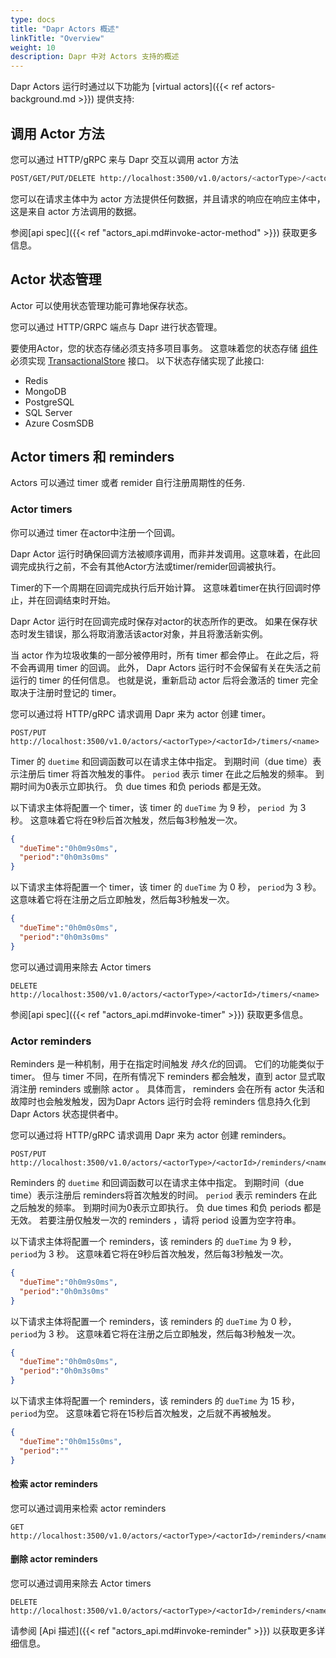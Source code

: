 ```yaml
---
type: docs
title: "Dapr Actors 概述"
linkTitle: "Overview"
weight: 10
description: Dapr 中对 Actors 支持的概述
---
```


Dapr Actors 运行时通过以下功能为 [virtual actors]({{< ref actors-background.md >}}) 提供支持:

## 调用 Actor 方法

您可以通过 HTTP/gRPC 来与 Dapr 交互以调用 actor 方法

```bash
POST/GET/PUT/DELETE http://localhost:3500/v1.0/actors/<actorType>/<actorId>/method/<method>
```

您可以在请求主体中为 actor 方法提供任何数据，并且请求的响应在响应主体中，这是来自 actor 方法调用的数据。

参阅[api spec]({{< ref "actors_api.md#invoke-actor-method" >}}) 获取更多信息。

## Actor 状态管理

Actor 可以使用状态管理功能可靠地保存状态。

您可以通过 HTTP/GRPC 端点与 Dapr 进行状态管理。

要使用Actor，您的状态存储必须支持多项目事务。  这意味着您的状态存储 [组件](https://github.com/dapr/components-contrib/tree/master/state) 必须实现 [TransactionalStore](https://github.com/dapr/components-contrib/blob/master/state/transactional_store.go) 接口。  以下状态存储实现了此接口:

- Redis
- MongoDB
- PostgreSQL
- SQL Server
- Azure CosmSDB

## Actor timers 和 reminders

Actors 可以通过 timer 或者 remider 自行注册周期性的任务.

### Actor timers

你可以通过 timer 在actor中注册一个回调。

Dapr Actor 运行时确保回调方法被顺序调用，而非并发调用。这意味着，在此回调完成执行之前，不会有其他Actor方法或timer/remider回调被执行。

Timer的下一个周期在回调完成执行后开始计算。 这意味着timer在执行回调时停止，并在回调结束时开始。

Dapr Actor 运行时在回调完成时保存对actor的状态所作的更改。 如果在保存状态时发生错误，那么将取消激活该actor对象，并且将激活新实例。

当 actor 作为垃圾收集的一部分被停用时，所有 timer 都会停止。 在此之后，将不会再调用 timer 的回调。 此外， Dapr Actors 运行时不会保留有关在失活之前运行的 timer 的任何信息。 也就是说，重新启动 actor 后将会激活的 timer 完全取决于注册时登记的 timer。

您可以通过将 HTTP/gRPC 请求调用 Dapr 来为 actor 创建 timer。

```http
POST/PUT http://localhost:3500/v1.0/actors/<actorType>/<actorId>/timers/<name>
```

Timer 的 `duetime` 和回调函数可以在请求主体中指定。  到期时间（due time）表示注册后 timer 将首次触发的事件。  `period` 表示 timer 在此之后触发的频率。  到期时间为0表示立即执行。  负 due times 和负 periods 都是无效。

以下请求主体将配置一个 timer，该 timer 的 `dueTime` 为 9 秒， `period `为 3 秒。  这意味着它将在9秒后首次触发，然后每3秒触发一次。
```json
{
  "dueTime":"0h0m9s0ms",
  "period":"0h0m3s0ms"
}
```

以下请求主体将配置一个 timer，该 timer 的 `dueTime` 为 0 秒， `period`为 3 秒。  这意味着它将在注册之后立即触发，然后每3秒触发一次。
```json
{
  "dueTime":"0h0m0s0ms",
  "period":"0h0m3s0ms"
}
```

您可以通过调用来除去 Actor timers

```http
DELETE http://localhost:3500/v1.0/actors/<actorType>/<actorId>/timers/<name>
```

参阅[api spec]({{< ref "actors_api.md#invoke-timer" >}}) 获取更多信息。

### Actor reminders

Reminders 是一种机制，用于在指定时间触发 *持久化*的回调。 它们的功能类似于 timer。 但与 timer 不同，在所有情况下 reminders 都会触发，直到 actor 显式取消注册 reminders 或删除 actor 。 具体而言， reminders 会在所有 actor 失活和故障时也会触发触发，因为Dapr Actors 运行时会将 reminders 信息持久化到 Dapr Actors 状态提供者中。

您可以通过将 HTTP/gRPC 请求调用 Dapr 来为 actor 创建 reminders。

```http
POST/PUT http://localhost:3500/v1.0/actors/<actorType>/<actorId>/reminders/<name>
```

Reminders 的 `duetime` 和回调函数可以在请求主体中指定。  到期时间（due time）表示注册后 reminders将首次触发的时间。  `period` 表示 reminders 在此之后触发的频率。  到期时间为0表示立即执行。  负 due times 和负 periods 都是无效。  若要注册仅触发一次的 reminders ，请将 period 设置为空字符串。

以下请求主体将配置一个 reminders，该 reminders 的 `dueTime` 为 9 秒， `period`为 3 秒。  这意味着它将在9秒后首次触发，然后每3秒触发一次。
```json
{
  "dueTime":"0h0m9s0ms",
  "period":"0h0m3s0ms"
}
```

以下请求主体将配置一个 reminders，该 reminders 的 `dueTime` 为 0 秒， `period`为 3 秒。  这意味着它将在注册之后立即触发，然后每3秒触发一次。
```json
{
  "dueTime":"0h0m0s0ms",
  "period":"0h0m3s0ms"
}
```

以下请求主体将配置一个 reminders，该 reminders 的 `dueTime` 为 15 秒， `period`为空。  这意味着它将在15秒后首次触发，之后就不再被触发。
```json
{
  "dueTime":"0h0m15s0ms",
  "period":""
}
```

#### 检索 actor reminders

您可以通过调用来检索 actor reminders

```http
GET http://localhost:3500/v1.0/actors/<actorType>/<actorId>/reminders/<name>
```

#### 删除 actor reminders

您可以通过调用来除去 Actor timers

```http
DELETE http://localhost:3500/v1.0/actors/<actorType>/<actorId>/reminders/<name>
```

请参阅 [Api 描述]({{< ref "actors_api.md#invoke-reminder" >}}) 以获取更多详细信息。
